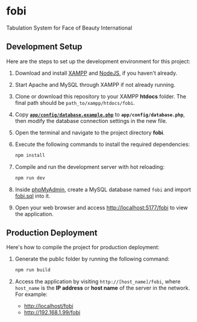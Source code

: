 # fobi

Tabulation System for Face of Beauty International

## Development Setup
Here are the steps to set up the development environment for this project:

1. Download and install
   [XAMPP](https://www.apachefriends.org/download.html)
   and [NodeJS](https://nodejs.org/en/),
   if you haven't already.

2. Start Apache and MySQL through XAMPP if not already running.

3. Clone or download this repository to your XAMPP **htdocs** folder.
   The final path should be `path_to/xampp/htdocs/fobi`.

4. Copy [**`app/config/database.example.php`**](app/config/database.example.php)
   to **`app/config/database.php`**, then modify the database connection settings in the new file.

5. Open the terminal and navigate to the project directory **fobi**.

6. Execute the following commands to install the required dependencies:
   ```sh
   npm install
   ```

7. Compile and run the development server with hot reloading:
   ```sh
   npm run dev
   ```

8. Inside [phpMyAdmin](http://localhost/phpmyadmin),
   create a MySQL database named `fobi` and import [fobi.sql](fobi.sql) into it.

9. Open your web browser and access <http://localhost:5177/fobi> to view the application.


## Production Deployment
Here's how to compile the project for production deployment:

1. Generate the public folder by running the following command:
   ```sh
   npm run build
   ```

2. Access the application by visiting `http://[host_name]/fobi`,
   where `host_name` is the **IP address** or **host name** of the server in the network.
   For example:
     - <http://localhost/fobi>
     - <http://192.168.1.99/fobi>
